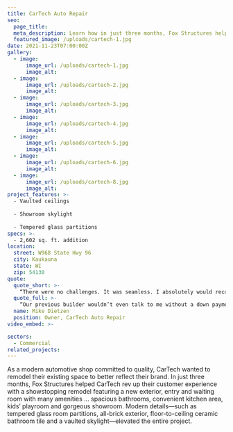 ```yaml
---
title: CarTech Auto Repair
seo:
  page_title:
  meta_description: Learn how in just three months, Fox Structures helped CarTech rev up their customer experience with a showstopping remodel featuring many new amenities.
  featured_image: /uploads/cartech-1.jpg
date: 2021-11-23T07:00:00Z
gallery: 
  - image: 
      image_url: /uploads/cartech-1.jpg
      image_alt:
  - image: 
      image_url: /uploads/cartech-2.jpg
      image_alt:
  - image: 
      image_url: /uploads/cartech-3.jpg
      image_alt:
  - image: 
      image_url: /uploads/cartech-4.jpg
      image_alt:
  - image: 
      image_url: /uploads/cartech-5.jpg
      image_alt:
  - image: 
      image_url: /uploads/cartech-6.jpg
      image_alt:
  - image: 
      image_url: /uploads/cartech-8.jpg
      image_alt:
project_features: >-
  - Vaulted ceilings
  
  - Showroom skylight
  
  - Tempered glass partitions
specs: >-
  - 2,602 sq. ft. addition
location:
  street: W968 State Hwy 96
  city: Kaukauna
  state: WI
  zip: 54130
quote:
  quote_short: >-
    “There were no challenges. It was seamless. I absolutely would recommend Fox Structures to others. I already have several times!”
  quote_full: >-
    “Our previous builder wouldn’t even talk to me without a down payment first. Fox Structures came up with a plan before I even made a commitment. The crew was also great. They kept everything neat, clean and orderly, so we could continue to conduct business while they were working. Overall, Fox Structures was easy to work with. Throughout the process, they weren’t adding stuff on and jacking up the price. Materials were ordered on time. The vaulted ceiling was a huge undertaking, and they did a really good job with designing that. There were no challenges. It was seamless. I absolutely would recommend Fox Structures to others. I already have several times!”
  name: Mike Dietzen
  position: Owner, CarTech Auto Repair
video_embed: >-

sectors:
  - Commercial
related_projects: 
---
```


As a modern automotive shop committed to quality, CarTech wanted to remodel their existing space to better reflect their brand. In just three months, Fox Structures helped CarTech rev up their customer experience with a showstopping remodel featuring a new exterior, entry and waiting room with many amenities … spacious bathrooms, convenient kitchen area, kids’ playroom and gorgeous showroom. Modern details—such as tempered glass room partitions, all-brick exterior, floor-to-ceiling ceramic bathroom tile and a vaulted skylight—elevated the entire project.